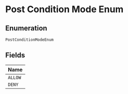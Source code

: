 # Post Condition Mode Enum

## Enumeration

`PostConditionModeEnum`

## Fields

| Name    |
| ------- |
| `ALLOW` |
| `DENY`  |
